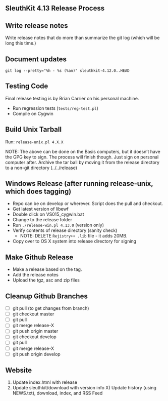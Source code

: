 SleuthKit 4.13 Release Process
------------------------------

Write release notes
-------------------
Write release notes that do more than summarize the git log (which will be long this time.)


Document updates
----------------

`git log --pretty="%h - %s (%an)" sleuthkit-4.12.0..HEAD`

Testing Code
------------
Final release testing is by Brian Carrier on his personal machine.
- Run regression tests (`tests/reg-test.pl`)
- Compile on Cygwin

Build Unix Tarball
------------------
Run: `release-unix.pl 4.X.X`

NOTE: The above can be done on the Basis computers, but it doesn’t have the GPG key to sign. The process will finish though. Just sign on personal computer after.
Archive the tar ball by moving it from the release directory to a non-git directory (../../release)


Windows Release (after running release-unix, which does tagging)
----------------------------------------------------------------
- Repo can be on develop or wherever. Script does the pull and checkout.
- Get latest version of libewf
- Double click on VS015_cygwin.bat
- Change to the release folder
- Run `./release-win.pl 4.13.0` (version only)
- Verify contents of release directory (sanity check)
  - NOTE: DELETE `Rejistry++ .lib` file - it adds 20MB.
- Copy over to OS X system into release directory for signing

Make Github Release
------------------
- Make a release based on the tag.
- Add the release notes
- Upload the tgz, asc and zip files

Cleanup Github Branches
-----------------------
- [ ] git pull  (to get changes from branch)
- [ ] git checkout master
- [ ] git pull
- [ ] git merge release-X
- [ ] git push origin master
- [ ] git checkout develop
- [ ] git pull
- [ ] git merge release-X
- [ ] git push origin develop

Website
------
1) Update index.html with release
2) Update sleuthkit/download with version info
X) Update history (using NEWS.txt), download, index, and  RSS Feed
